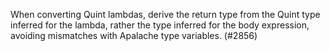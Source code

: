 When converting Quint lambdas, derive the return type from the Quint type inferred for 
the lambda, rather the type inferred for the body expression, avoiding mismatches with
Apalache type variables. (#2856)
